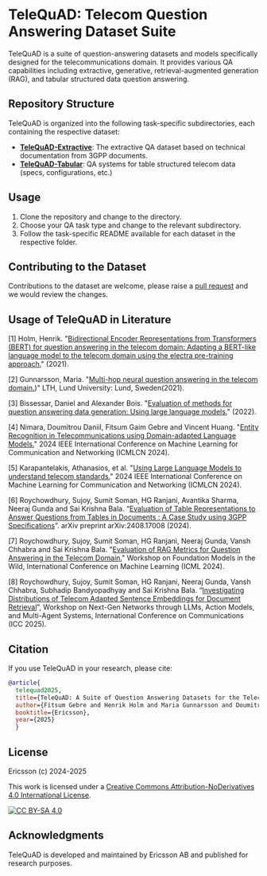 # TeleQuAD: Telecom Question Answering Dataset Suite

TeleQuAD is a suite of question-answering datasets and models specifically designed for the telecommunications domain.
It provides various QA capabilities including extractive, generative, retrieval-augmented generation (RAG), and tabular structured data question answering.


## Repository Structure

TeleQuAD is organized into the following task-specific subdirectories, each containing the respective dataset:

- [**TeleQuAD-Extractive**](./extractive/v4/): The extractive QA dataset based on technical documentation from 3GPP documents.
- [**TeleQuAD-Tabular**](./tabular/v1/): QA systems for table structured telecom data (specs, configurations, etc.)

## Usage

1. Clone the repository and change to the directory.
2. Choose your QA task type and change to the relevant subdirectory.
3. Follow the task-specific README available for each dataset in the respective folder.

## Contributing to the Dataset

Contributions to the dataset are welcome, please raise a [pull request](https://docs.github.com/en/pull-requests/collaborating-with-pull-requests/proposing-changes-to-your-work-with-pull-requests/about-pull-requests) and we would review the changes.

## Usage of TeleQuAD in Literature

[1] Holm, Henrik. "[Bidirectional Encoder Representations from Transformers (BERT) for question answering in the telecom domain: Adapting a BERT-like language model to the telecom domain using the electra pre-training approach.](https://www.diva-portal.org/smash/get/diva2%253A1591952/FULLTEXT01.pdf)" (2021).

[2] Gunnarsson, Maria. "[Multi-hop neural question answering in the telecom domain.](https://lup.lub.lu.se/luur/download?func%253DdownloadFile%2526recordOId%253D9063863%2526fileOId%253D9063864))" LTH, Lund University: Lund, Sweden(2021).

[3] Bissessar, Daniel and Alexander Bois. "[Evaluation of methods for question answering data generation: Using large language models.](https://www.diva-portal.org/smash/get/diva2%253A1692087/FULLTEXT01.pdf)" (2022).

[4] Nimara, Doumitrou Daniil, Fitsum Gaim Gebre and Vincent Huang. "[Entity Recognition in Telecommunications using Domain-adapted Language Models.](https://ieeexplore.ieee.org/abstract/document/10624809/)" 2024 IEEE International Conference on Machine Learning for Communication and Networking (ICMLCN 2024).

[5] Karapantelakis, Athanasios, et al. "[Using Large Language Models to understand telecom standards.](https://ieeexplore.ieee.org/abstract/document/10624786)" 2024 IEEE International Conference on Machine Learning for Communication and Networking (ICMLCN 2024).

[6] Roychowdhury, Sujoy, Sumit Soman, HG Ranjani, Avantika Sharma, Neeraj Gunda and Sai Krishna Bala. “[Evaluation of Table Representations to Answer Questions from Tables in Documents : A Case Study using 3GPP Specifications](https://arxiv.org/pdf/2408.17008)”. arXiv preprint arXiv:2408.17008 (2024).

[7] Roychowdhury, Sujoy, Sumit Soman, HG Ranjani, Neeraj Gunda, Vansh Chhabra and Sai Krishna Bala. "[Evaluation of RAG Metrics for Question Answering in the Telecom Domain.](https://openreview.net/forum?id%253DL74piNoToX)" Workshop on Foundation Models in the Wild, International Conference on Machine Learning (ICML 2024). 

[8] Roychowdhury, Sujoy, Sumit Soman, HG Ranjani, Neeraj Gunda, Vansh Chhabra, Subhadip Bandyopadhyay and Sai Krishna Bala. “[Investigating Distributions of Telecom Adapted Sentence Embeddings for Document Retrieval](https://arxiv.org/pdf/2406.12336)”, Workshop on Next-Gen Networks through LLMs, Action Models, and Multi-Agent Systems, International Conference on Communications (ICC 2025).



## Citation

If you use TeleQuAD in your research, please cite:

```bibtex
@article{
  telequad2025,
  title={TeleQuAD: A Suite of Question Answering Datasets for the Telecom Domain},
  author={Fitsum Gebre and Henrik Holm and Maria Gunnarsson and Doumitrou Nimara and Jieqiang Wei and Vincent Huang and Avantika Sharma and H G Ranjani},
  booktitle={Ericsson},
  year={2025}
  }
```

## License

Ericsson (c) 2024-2025

This work is licensed under a [Creative Commons Attribution-NoDerivatives 4.0 International License][cc-by-nd].

[![CC BY-SA 4.0][cc-by-nd-image]][cc-by-nd]

[cc-by-nd]: https://creativecommons.org/licenses/by-nd/4.0/
[cc-by-nd-image]: https://licensebuttons.net/l/by-nd/4.0/88x31.png

## Acknowledgments

TeleQuAD is developed and maintained by Ericsson AB and published for research purposes.
